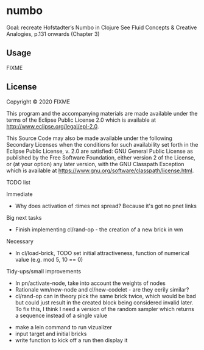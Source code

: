 # numbo

Goal: recreate Hofstadter’s Numbo in Clojure
See Fluid Concepts & Creative Analogies, p.131 onwards (Chapter 3)

## Usage

FIXME

## License

Copyright © 2020 FIXME

This program and the accompanying materials are made available under the
terms of the Eclipse Public License 2.0 which is available at
http://www.eclipse.org/legal/epl-2.0.

This Source Code may also be made available under the following Secondary
Licenses when the conditions for such availability set forth in the Eclipse
Public License, v. 2.0 are satisfied: GNU General Public License as published by
the Free Software Foundation, either version 2 of the License, or (at your
option) any later version, with the GNU Classpath Exception which is available
at https://www.gnu.org/software/classpath/license.html.



TODO list

Immediate

- Why does activation of :times not spread? Because it's got no pnet links

Big next tasks

* Finish implementing cl/rand-op - the creation of a new brick in wm

Necessary

* In cl/load-brick, TODO set initial attractiveness, function of numerical value (e.g. mod 5, 10 == 0)

Tidy-ups/small improvements

* In pn/activate-node, take into account the weights of nodes
* Rationale wm/new-node and cl/new-codelet - are they eerily similar?
* cl/rand-op can in theory pick the same brick twice, which would be bad but could just result in the created block being considered invalid later. To fix this, I think I need a version of the random sampler which returns a sequence instead of a single value
- make a lein command to run vizualizer
- input target and initial bricks
- write function to kick off a run then display it

